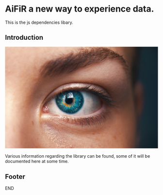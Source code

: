 AiFiR a new way to experience data.
==========================

This is the js dependencies libary.

Introduction
-------------

![AiFiR Info](AiFiR.jpg "Hello")


Various information regarding the library can be found,
some of it will be documented here at some time.

Footer
--------------
END

